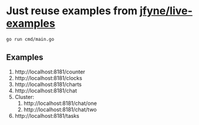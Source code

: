 Just reuse examples from [jfyne/live-examples](https://github.com/jfyne/live-examples)
====

```
go run cmd/main.go
```

## Examples

1. http://localhost:8181/counter
2. http://localhost:8181/clocks
3. http://localhost:8181/charts
4. http://localhost:8181/chat
5. Cluster:
    1. http://localhost:8181/chat/one
    2. http://localhost:8181/chat/two
6. http://localhost:8181/tasks
